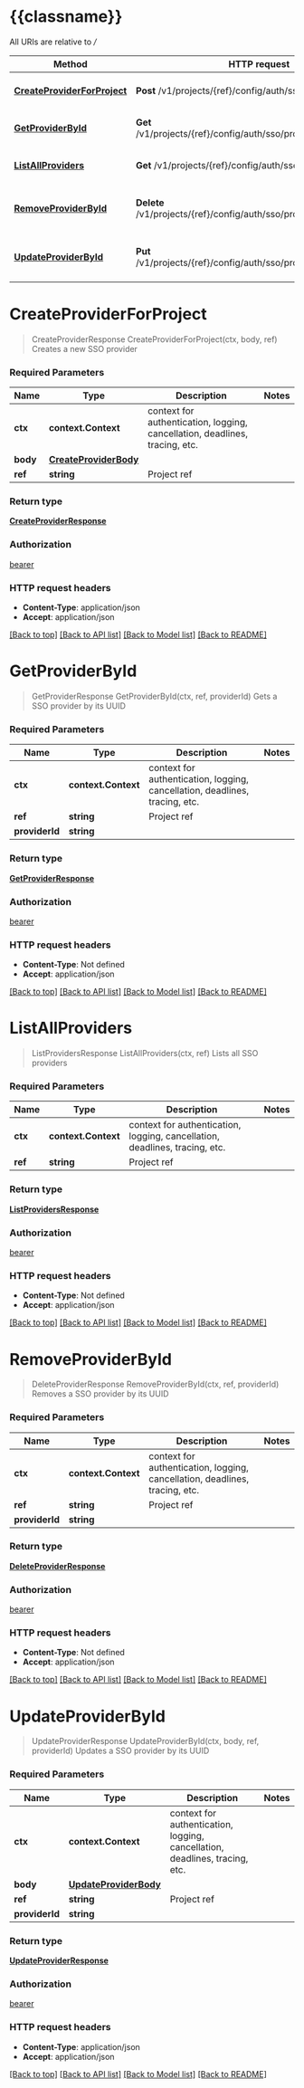 # {{classname}}

All URIs are relative to */*

Method | HTTP request | Description
------------- | ------------- | -------------
[**CreateProviderForProject**](SsoApi.md#CreateProviderForProject) | **Post** /v1/projects/{ref}/config/auth/sso/providers | Creates a new SSO provider
[**GetProviderById**](SsoApi.md#GetProviderById) | **Get** /v1/projects/{ref}/config/auth/sso/providers/{provider_id} | Gets a SSO provider by its UUID
[**ListAllProviders**](SsoApi.md#ListAllProviders) | **Get** /v1/projects/{ref}/config/auth/sso/providers | Lists all SSO providers
[**RemoveProviderById**](SsoApi.md#RemoveProviderById) | **Delete** /v1/projects/{ref}/config/auth/sso/providers/{provider_id} | Removes a SSO provider by its UUID
[**UpdateProviderById**](SsoApi.md#UpdateProviderById) | **Put** /v1/projects/{ref}/config/auth/sso/providers/{provider_id} | Updates a SSO provider by its UUID

# **CreateProviderForProject**
> CreateProviderResponse CreateProviderForProject(ctx, body, ref)
Creates a new SSO provider

### Required Parameters

Name | Type | Description  | Notes
------------- | ------------- | ------------- | -------------
 **ctx** | **context.Context** | context for authentication, logging, cancellation, deadlines, tracing, etc.
  **body** | [**CreateProviderBody**](CreateProviderBody.md)|  | 
  **ref** | **string**| Project ref | 

### Return type

[**CreateProviderResponse**](CreateProviderResponse.md)

### Authorization

[bearer](../README.md#bearer)

### HTTP request headers

 - **Content-Type**: application/json
 - **Accept**: application/json

[[Back to top]](#) [[Back to API list]](../README.md#documentation-for-api-endpoints) [[Back to Model list]](../README.md#documentation-for-models) [[Back to README]](../README.md)

# **GetProviderById**
> GetProviderResponse GetProviderById(ctx, ref, providerId)
Gets a SSO provider by its UUID

### Required Parameters

Name | Type | Description  | Notes
------------- | ------------- | ------------- | -------------
 **ctx** | **context.Context** | context for authentication, logging, cancellation, deadlines, tracing, etc.
  **ref** | **string**| Project ref | 
  **providerId** | **string**|  | 

### Return type

[**GetProviderResponse**](GetProviderResponse.md)

### Authorization

[bearer](../README.md#bearer)

### HTTP request headers

 - **Content-Type**: Not defined
 - **Accept**: application/json

[[Back to top]](#) [[Back to API list]](../README.md#documentation-for-api-endpoints) [[Back to Model list]](../README.md#documentation-for-models) [[Back to README]](../README.md)

# **ListAllProviders**
> ListProvidersResponse ListAllProviders(ctx, ref)
Lists all SSO providers

### Required Parameters

Name | Type | Description  | Notes
------------- | ------------- | ------------- | -------------
 **ctx** | **context.Context** | context for authentication, logging, cancellation, deadlines, tracing, etc.
  **ref** | **string**| Project ref | 

### Return type

[**ListProvidersResponse**](ListProvidersResponse.md)

### Authorization

[bearer](../README.md#bearer)

### HTTP request headers

 - **Content-Type**: Not defined
 - **Accept**: application/json

[[Back to top]](#) [[Back to API list]](../README.md#documentation-for-api-endpoints) [[Back to Model list]](../README.md#documentation-for-models) [[Back to README]](../README.md)

# **RemoveProviderById**
> DeleteProviderResponse RemoveProviderById(ctx, ref, providerId)
Removes a SSO provider by its UUID

### Required Parameters

Name | Type | Description  | Notes
------------- | ------------- | ------------- | -------------
 **ctx** | **context.Context** | context for authentication, logging, cancellation, deadlines, tracing, etc.
  **ref** | **string**| Project ref | 
  **providerId** | **string**|  | 

### Return type

[**DeleteProviderResponse**](DeleteProviderResponse.md)

### Authorization

[bearer](../README.md#bearer)

### HTTP request headers

 - **Content-Type**: Not defined
 - **Accept**: application/json

[[Back to top]](#) [[Back to API list]](../README.md#documentation-for-api-endpoints) [[Back to Model list]](../README.md#documentation-for-models) [[Back to README]](../README.md)

# **UpdateProviderById**
> UpdateProviderResponse UpdateProviderById(ctx, body, ref, providerId)
Updates a SSO provider by its UUID

### Required Parameters

Name | Type | Description  | Notes
------------- | ------------- | ------------- | -------------
 **ctx** | **context.Context** | context for authentication, logging, cancellation, deadlines, tracing, etc.
  **body** | [**UpdateProviderBody**](UpdateProviderBody.md)|  | 
  **ref** | **string**| Project ref | 
  **providerId** | **string**|  | 

### Return type

[**UpdateProviderResponse**](UpdateProviderResponse.md)

### Authorization

[bearer](../README.md#bearer)

### HTTP request headers

 - **Content-Type**: application/json
 - **Accept**: application/json

[[Back to top]](#) [[Back to API list]](../README.md#documentation-for-api-endpoints) [[Back to Model list]](../README.md#documentation-for-models) [[Back to README]](../README.md)

